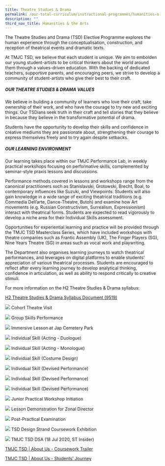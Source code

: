 ```yaml
---
title: Theatre Studies & Drama
permalink: /our-total-curriculum/instructional-programmes/humanities-n-the-arts/theatre-studies-n-drama/
description: ""
third_nav_title: Humanities & the Arts
---
```

The Theatre Studies and Drama (TSD) Elective Programme explores the human experience through the conceptualisation, construction, and reception of theatrical events and dramatic texts. 

At TMJC TSD, we believe that each student is unique. We aim to embolden our young student-artists to be critical thinkers about the world around them through a values-driven education. With the backing of dedicated teachers, supportive parents, and encouraging peers, we strive to develop a community of student-artists who give their best to their craft.

##### OUR THEATRE STUDIES & DRAMA VALUES

We believe in building a community of learners who love their craft, take ownership of their work, and who have the courage to try new and exciting things. Our TSDians seek truth in their craft and tell stories that they believe in because they believe in the transformative potential of drama.

Students have the opportunity to develop their skills and confidence in creative mediums they are passionate about, strengthening their courage to express themselves freely and to try again despite setbacks.

##### OUR LEARNING ENVIRONMENT
Our learning takes place within our TMJC Performance Lab, in weekly practical workshops focusing on performative skills, complemented by seminar-style praxis lessons and discussions.

Performance methods covered in lessons and workshops range from the canonical practitioners such as Stanislavski, Grotowski, Brecht, Boal, to contemporary influences like Suzuki, and Viewpoints. Students will also gain knowledge in a wide range of exciting theatrical traditions (e.g. Commedia Dell’arte, Dance-Theatre, Butoh) and examine how Art movements (e.g. Russian Constructivism, Surrealism, Expressionism) interact with theatrical forms. Students are expected to read vigorously to develop a niche area for their Individual Skills assessment.

Opportunities for experiential learning and practice will be provided through the TMJC TSD Masterclass Series, which have  included workshops with theatre companies such as Frantic Assembly (UK), The Finger Players (SG), Nine Years Theatre (SG) in areas such as vocal work and playwriting.

The Department also organises learning journeys to watch theatrical performances, and leverages on digital platforms to enable students’ appreciation of various theatrical processes. Students are encouraged to reflect after every learning journey to develop analytical thinking, confidence in articulation, as well as ability to respond critically to creative stimuli.

For more information on the H2 Theatre Studies & Drama syllabus:

[H2 Theatre Studies & Drama Syllabus Document (9519)](https://www.seab.gov.sg/docs/default-source/national-examinations/syllabus/alevel/2024syllabus/9519_y24_sy.pdf)

![](/images/Our%20Total%20Curriculum/1%20Instructional%20Programmes/Theatre%20Studies%20and%20Drama/cohort%20theatre%20visit.jpg)
Cohort Theatre Visit

![](/images/Our%20Total%20Curriculum/1%20Instructional%20Programmes/Theatre%20Studies%20and%20Drama/group%20skills%20performance.jpg)
Group Skills Performance

![](/images/Our%20Total%20Curriculum/1%20Instructional%20Programmes/Theatre%20Studies%20and%20Drama/immersive%20lesson%20at%20jap%20cemetery%20park.jpg)
Immersive Lesson at Jap Cemetery Park

![](/images/Our%20Total%20Curriculum/1%20Instructional%20Programmes/Theatre%20Studies%20and%20Drama/individual%20skill%20(acting%20-%20duologue).jpg)
Individual Skill (Acting - Duologue)

![](/images/Our%20Total%20Curriculum/1%20Instructional%20Programmes/Theatre%20Studies%20and%20Drama/individual%20skill%20(acting%20-%20monologue).jpg)
Individual Skill (Acting - Monologue)

![](/images/Our%20Total%20Curriculum/1%20Instructional%20Programmes/Theatre%20Studies%20and%20Drama/individual%20skill%20(costume%20design).JPG)
Individual Skill (Costume Design)

![](/images/Our%20Total%20Curriculum/1%20Instructional%20Programmes/Theatre%20Studies%20and%20Drama/individual%20skill%20(devised%20performance)%201.png)
Individual Skill (Devised Performance)

![](/images/Our%20Total%20Curriculum/1%20Instructional%20Programmes/Theatre%20Studies%20and%20Drama/individual%20skill%20(devised%20performance)%202.jpg)
Individual Skill (Devised Performance)

![](/images/Our%20Total%20Curriculum/1%20Instructional%20Programmes/Theatre%20Studies%20and%20Drama/individual%20skill%20(devised%20performance)%203.jpg)
Individual Skill (Devised Performance)

![](/images/Our%20Total%20Curriculum/1%20Instructional%20Programmes/Theatre%20Studies%20and%20Drama/junior%20practical%20workshop%20initiation.jpg)
Junior Practical Workshop Initiation

![](/images/Our%20Total%20Curriculum/1%20Instructional%20Programmes/Theatre%20Studies%20and%20Drama/lesson%20demonstration%20for%20zonal%20director.jpg)
Lesson Demonstration for Zonal Director

![](/images/Our%20Total%20Curriculum/1%20Instructional%20Programmes/Theatre%20Studies%20and%20Drama/post-practical%20examination.jpg)
Post-Practical Examination

![](/images/Our%20Total%20Curriculum/1%20Instructional%20Programmes/Theatre%20Studies%20and%20Drama/tsd%20design%20strand%20coursework%20exhibition.jpg)
TSD Design Strand Coursework Exhibition

![](/images/Our%20Total%20Curriculum/1%20Instructional%20Programmes/Theatre%20Studies%20and%20Drama/tmjc%20tsd%20dsa%20(18%20jul%202020,%20st%20insider).PNG)
TMJC TSD DSA (18 Jul 2020, ST Insider)

[TMJC TSD | About Us - Coursework Trailer](https://youtu.be/DMtirhnI9Uw)

[TMJC TSD | About Us - Students' Journey](https://www.youtube.com/watch?v=pUQEGFAJWNE&t=3s)
